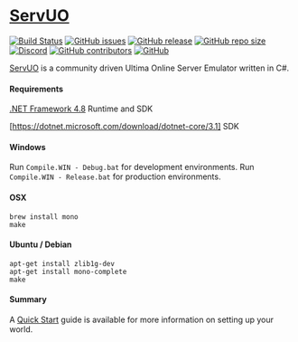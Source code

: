 # [ServUO]

[![Build Status](https://travis-ci.com/ServUO/ServUO.svg?branch=master)](https://travis-ci.com/ServUO/ServUO)
[![GitHub issues](https://img.shields.io/github/issues/servuo/servuo.svg)](https://github.com/ServUO/ServUO/issues)
[![GitHub release](https://img.shields.io/github/release/servuo/servuo.svg)](https://github.com/ServUO/ServUO/releases)
[![GitHub repo size](https://img.shields.io/github/repo-size/servuo/servuo.svg)](https://github.com/ServUO/ServUO/)
[![Discord](https://img.shields.io/discord/110970849628000256.svg)](https://discord.gg/0cQjvnFUN26nRt7y)
[![GitHub contributors](https://img.shields.io/github/contributors/servuo/servuo.svg)](https://github.com/ServUO/ServUO/graphs/contributors)
[![GitHub](https://img.shields.io/github/license/servuo/servuo.svg?color=a)](https://github.com/ServUO/ServUO/blob/master/LICENSE)


[ServUO] is a community driven Ultima Online Server Emulator written in C#.


#### Requirements

[.NET Framework 4.8] Runtime and SDK

[https://dotnet.microsoft.com/download/dotnet-core/3.1] SDK


#### Windows

Run `Compile.WIN - Debug.bat` for development environments.
Run `Compile.WIN - Release.bat` for production environments.


#### OSX

`brew install mono`  
`make`


#### Ubuntu / Debian

`apt-get install zlib1g-dev`  
`apt-get install mono-complete`  
`make`


#### Summary

A [Quick Start] guide is available for more information on setting up your world.


   [ServUO]: <https://www.servuo.com>
   [Quick Start]: <https://www.servuo.com/wiki/startup/>
   [.NET Framework 4.8]: <https://dotnet.microsoft.com/download/dotnet-framework/net48>

